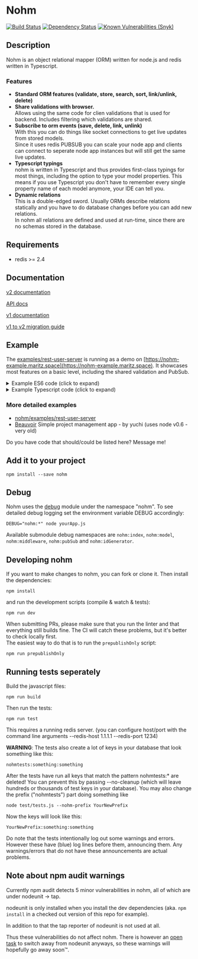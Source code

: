 # Nohm

[![Build Status](https://travis-ci.org/maritz/nohm.svg?branch=master)](https://travis-ci.org/maritz/nohm)
[![Dependency Status](https://david-dm.org/maritz/nohm.svg)](https://david-dm.org/maritz/nohm)
[![Known Vulnerabilities (Snyk)](https://snyk.io/test/github/maritz/nohm/badge.svg)](https://snyk.io/test/github/maritz/nohm)

## Description

Nohm is an object relational mapper (ORM) written for node.js and redis written in Typescript.

### Features

- **Standard ORM features (validate, store, search, sort, link/unlink, delete)**
- **Share validations with browser.**  
  Allows using the same code for clien validations that is used for backend. Includes filtering which validations are shared.
- **Subscribe to orm events (save, delete, link, unlink)**  
  With this you can do things like socket connections to get live updates from stored models.  
  Since it uses redis PUBSUB you can scale your node app and clients can connect to seperate node app instances but will still get the same live updates.
- **Typescript typings**  
  nohm is written in Typescript and thus provides first-class typings for most things, including the option to type your model properties. This means if you use Typescript you don't have to remember every single property name of each model anymore, your IDE can tell you.
- **Dynamic relations**  
  This is a double-edged sword. Usually ORMs describe relations statically and you have to do database changes before you can add new relations.  
  In nohm all relations are defined and used at run-time, since there are no schemas stored in the database.

## Requirements

- redis >= 2.4

## Documentation

[v2 documentation](https://maritz.github.io/nohm/index.html)

[API docs](https://maritz.github.io/nohm/api/index.html)

[v1 documentation](http://maritz.github.com/nohm/)

[v1 to v2 migration guide](https://github.com/maritz/nohm/blob/master/HISTORY.md#v200-currently-in-alpha)

## Example

The [examples/rest-user-server](https://github.com/maritz/nohm/tree/master/examples/rest-user-server) is running as a demo on [https://nohm-example.maritz.space](https://nohm-example.maritz.space). It showcases most features on a basic level, including the shared validation and PubSub.

<details>

<summary>Example ES6 code (click to expand)</summary>

```javascript
import { Nohm, NohmModel, ValidationError } from 'nohm';
// or if your environment does not support module import
// const NohmModule = require('nohm'); // access NohmModule.Nohm, NohmModule.NohmModel and NohmModule.ValidationError

// This is the parent object where you set redis connection, create your models and some other configuration stuff
const nohm = Nohm;

nohm.setPrefix('example'); // This prefixes all redis keys. By default the prefix is "nohm", you probably want to change it to your applications name or something similar

// This is a class that you can extend to create nohm models. Not needed when using nohm.model()
const Model = NohmModel;

const existingCountries = ['Narnia', 'Gondor', 'Tatooine'];

// Using ES6 classes here, but you could also use the old nohm.model definition
class UserModel extends Model {
  getCountryFlag() {
    return `http://example.com/flag_${this.property('country')}.png`;
  }
}
// Define the required static properties
UserModel.modelName = 'User';
UserModel.definitions = {
  email: {
    type: 'string',
    unique: true,
    validations: ['email'],
  },
  country: {
    type: 'string',
    defaultValue: 'Narnia',
    index: true,
    validations: [
      // the function name will be part of the validation error messages, so for this it would be "custom_checkCountryExists"
      async function checkCountryExists(value) {
        // needs to return a promise that resolves to a bool - async functions take care of the promise part
        return existingCountries.includes(value);
      },
      {
        name: 'length',
        options: { min: 3 },
      },
    ],
  },
  visits: {
    type: function incrVisitsBy(value, key, old) {
      // arguments are always string here since they come from redis.
      // in behaviours (type functions) you are responsible for making sure they return in the type you want them to be.
      return parseInt(old, 10) + parseInt(value, 10);
    },
    defaultValue: 0,
    index: true,
  },
};

// register our model in nohm and returns the resulting Class, do not use the UserModel directly!
const UserModelClass = nohm.register(UserModel);

const redis = require('redis').createClient();
// wait for redis to connect, otherwise we might try to write to a non-existant redis server
redis.on('connect', async () => {
  nohm.setClient(redis);

  // factory returns a promise, resolving to a fresh instance (or a loaded one if id is provided, see below)
  const user = await nohm.factory('User');

  // set some properties
  user.property({
    email: 'mark13@example.com',
    country: 'Gondor',
    visits: 1,
  });

  try {
    await user.save();
  } catch (err) {
    if (err instanceof ValidationError) {
      // validation failed
      for (const key in err.errors) {
        const failures = err.errors[key].join(`', '`);
        console.log(
          `Validation of property '${key}' failed in these validators: '${failures}'.`,
        );

        // in a real app you'd probably do something with the validation errors (like make an object for the client)
        // and then return or rethrow some other error
      }
    }
    // rethrow because we didn't recover from the error.
    throw err;
  }
  console.log(`Saved user with id ${user.id}`);

  const id = user.id;

  // somewhere else we could then load the user again
  const loadedUser = await UserModelClass.load(id); // this will throw an error if the user cannot be found

  // alternatively you can use nohm.factory('User', id)

  console.log(`User loaded. His properties are %j`, loadedUser.allProperties());
  const newVisits = loadedUser.property('visits', 20);
  console.log(`User vists set to ${newVisits}.`); // Spoiler: it's 21

  // or find users by country
  const gondorians = await UserModelClass.findAndLoad({
    country: 'Gondor',
  });
  console.log(
    `Here are all users from Gondor: %j`,
    gondorians.map((u) => u.property('email')),
  );

  await loadedUser.remove();
  console.log(`User deleted from database.`);
});
```

</details>

<details>

<summary>Example Typescript code (click to expand)</summary>

```typescript
import { Nohm, NohmModel, TTypedDefinitions } from 'nohm';

// We're gonna assume the basics are clear and the connection is set up etc. - look at the ES6 example otherwise.
// This example highlights some of the typing capabilities in nohm.

interface IUserProperties {
  email: string;
  visits: number;
}

class UserModel extends NohmModel<IUserProperties> {
  public static modelName = 'User';

  protected static definitions: TTypedDefinitions<IUserProperties> = {
    // because of the TTypedDefinitions we can only define properties keys here that match our interface keys
    // the structure of the definitions is also typed
    email: {
      type: 'string', // the type value is currently not checked. If you put a wrong type here, no compile error will appear.
      unique: true,
      validations: ['email'],
    },
    visits: {
      defaultValue: 0,
      index: true,
      type: function incrVisitsBy(value, _key, old): number {
        return old + value; // TS Error: arguments are all strings, not assignable to number
      },
    },
  };

  public getVisitsAsString(): string {
    return this.property('visits'); // TS Error: visits is number and thus not asignable to string
  }

  public static async loadTyped(id: string): Promise<UserModel> {
    // see main() below for explanation
    return userModelStatic.load<UserModel>(id);
  }
}

const userModelStatic = nohm.register(UserModel);

async function main() {
  // currently you still have to pass the generic if you want typing for class methods
  const user = await userModelStatic.load<UserModel>('some id');
  // you can use the above defined loadTyped method to work around that.

  const props = user.allProperties();
  props.email; // string
  props.id; // any
  props.visits; // number
  props.foo; // TS Error: Property foo does not exist
  user.getVisitsAsString(); // string
}

main();
```

</details>

### More detailed examples

- [nohm/examples/rest-user-server](https://github.com/maritz/nohm/tree/master/examples/rest-user-server)
- [Beauvoir](https://github.com/yuchi/Beauvoir) Simple project management app - by yuchi (uses node v0.6 - very old)

Do you have code that should/could be listed here? Message me!

## Add it to your project

    npm install --save nohm

## Debug

Nohm uses the [debug](https://github.com/visionmedia/debug) module under the namespace "nohm". To see detailed debug logging set the environment variable DEBUG accordingly:

    DEBUG="nohm:*" node yourApp.js

Available submodule debug namespaces are `nohm:index`, `nohm:model`, `nohm:middleware`, `nohm:pubSub` and `nohm:idGenerator`.

## Developing nohm

If you want to make changes to nohm, you can fork or clone it. Then install the dependencies:

    npm install

and run the development scripts (compile & watch & tests):

    npm run dev

When submitting PRs, please make sure that you run the linter and that everything still builds fine. The CI will catch these problems, but it's better to check locally first.  
The easiest way to do that is to run the `prepublishOnly` script:

    npm run prepublishOnly

## Running tests seperately

Build the javascript files:

    npm run build

Then run the tests:

    npm run test

This requires a running redis server. (you can configure host/port with the command line arguments --redis-host 1.1.1.1 --redis-port 1234)

**WARNING**: The tests also create a lot of keys in your database that look something like this:

    nohmtests:something:something

After the tests have run all keys that match the pattern nohmtests:\* are deleted!
You can prevent this by passing --no-cleanup (which will leave hundreds or thousands of test keys in your database).
You may also change the prefix ("nohmtests") part doing something like

    node test/tests.js --nohm-prefix YourNewPrefix

Now the keys will look like this:

    YourNewPrefix:something:something

Do note that the tests intentionally log out some warnings and errors. However these have (blue) log lines before them, announcing them. Any warnings/errors that do not have these announcements are actual problems.

## Note about npm audit warnings

Currently npm audit detects 5 minor vulnerabilities in nohm, all of which are under nodeunit -> tap.

nodeunit is only installed when you install the dev dependencies (aka. `npm install` in a checked out version of this repo for example).

In addition to that the tap reporter of nodeunit is not used at all.

Thus these vulnerabilities do not affect nohm. There is however an [open task](https://github.com/maritz/nohm/issues/116) to switch away from nodeunit anyways, so these warnings will hopefully go away soon™.
